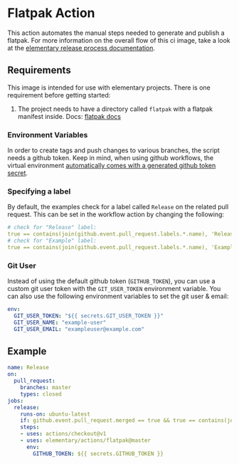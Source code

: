 # Flatpak Action

This action automates the manual steps needed to generate and publish a flatpak.
For more information on the overall flow of this ci image, take a look at the [elementary release process documentation](https://github.com/elementary/os/wiki/Release-Process).

## Requirements

This image is intended for use with elementary projects. There is one requirement before getting started:

  1. The project needs to have a directory called `flatpak` with a flatpak manifest inside. Docs: [flatpak docs](https://docs.flatpak.org/en/latest/first-build.html#add-a-manifest)

### Environment Variables

In order to create tags and push changes to various branches, the script needs a github token. Keep in mind, when using github workflows, the virtual environment [automatically comes with a generated github token secret](https://help.github.com/en/articles/virtual-environments-for-github-actions#github_token-secret).

### Specifying a label

By default, the examples check for a label called `Release` on the related pull request. This can be set in the workflow action by changing the following:

```yaml
# check for "Release" label:
true == contains(join(github.event.pull_request.labels.*.name), 'Release')
# check for "Example" label:
true == contains(join(github.event.pull_request.labels.*.name), 'Example')
```

### Git User

Instead of using the default github token (`GITHUB_TOKEN`), you can use a custom git user token with the `GIT_USER_TOKEN` environment variable. You can also use the following environment variables to set the git user & email:

```yaml
env:
  GIT_USER_TOKEN: "${{ secrets.GIT_USER_TOKEN }}"
  GIT_USER_NAME: "example-user"
  GIT_USER_EMAIL: "exampleuser@example.com"
```

## Example

```yaml
name: Release
on:
  pull_request:
    branches: master
    types: closed
jobs:
  release:
    runs-on: ubuntu-latest
    if: github.event.pull_request.merged == true && true == contains(join(github.event.pull_request.labels.*.name), 'Release')
    steps:
    - uses: actions/checkout@v1
    - uses: elementary/actions/flatpak@master
      env:
        GITHUB_TOKEN: ${{ secrets.GITHUB_TOKEN }}
```
